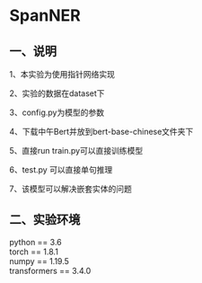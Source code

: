 # SpanNER
## 一、说明
1、本实验为使用指针网络实现

2、实验的数据在dataset下

3、config.py为模型的参数  

4、下载中午Bert并放到bert-base-chinese文件夹下

5、直接run train.py可以直接训练模型  

6、test.py 可以直接单句推理

7、该模型可以解决嵌套实体的问题

## 二、实验环境  
python == 3.6  
torch == 1.8.1  
numpy == 1.19.5  
transformers == 3.4.0
